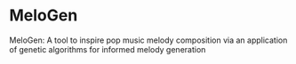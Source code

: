 # MeloGen
MeloGen: A tool to inspire pop music melody composition via an application of genetic algorithms for informed melody generation
